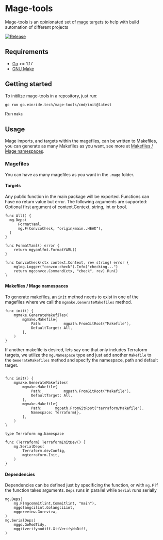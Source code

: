 Mage-tools
==========

Mage-tools is an opinionated set of [mage](https://github.com/magefile/mage) targets to help with build automation of different projects

[![Release](https://github.com/einride/mage-tools/actions/workflows/release.yml/badge.svg)](https://github.com/einride/mage-tools/actions/workflows/release.yml)

Requirements
------------

-	[Go](https://golang.org/doc/install) >= 1.17
-	[GNU Make](https://www.gnu.org/software/make/)

Getting started
---------------

To initilize mage-tools in a repository, just run:

```bash
go run go.einride.tech/mage-tools/cmd/init@latest
```

Run `make`

Usage
-----

Mage imports, and targets within the magefiles, can be written to Makefiles, you can generate as many Makefiles as you want, see more at [Makefiles / Mage namespaces](https://github.com/einride/mage-tools#makefiles--mage-namespaces).

### Magefiles

You can have as many magefiles as you want in the `.mage` folder.

#### Targets

Any public function in the main package will be exported. Functions can have no return value but error. The following arguments are supported: Optional first argument of context.Context, string, int or bool.

```golang
func All() {
  mg.Deps(
	  FormatYaml,
	  mg.F(ConvcoCheck, "origin/main..HEAD"),
  )
}

func FormatYaml() error {
	return mgyamlfmt.FormatYAML()
}

func ConvcoCheck(ctx context.Context, rev string) error {
	mglog.Logger("convco-check").Info("checking...")
	return mgconvco.Command(ctx, "check", rev).Run()
}
```

#### Makefiles / Mage namespaces

To generate makefiles, an `init` method needs to exist in one of the magefiles where we call the `mgmake.GenerateMakefiles` method.

```golang
func init() {
	mgmake.GenerateMakefiles(
		mgmake.Makefile{
			Path:          mgpath.FromGitRoot("Makefile"),
			DefaultTarget: All,
		},
	)
}
```

If another makefile is desired, lets say one that only includes Terraform targets, we utilize the `mg.Namespace` type and just add another `Makefile` to the `GenerateMakefiles` method and specify the namespace, path and default target.

```golang

func init() {
	mgmake.GenerateMakefiles(
		mgmake.Makefile{
			Path:          mgpath.FromGitRoot("Makefile"),
			DefaultTarget: All,
		},
		mgmake.Makefile{
			Path:      mgpath.FromGitRoot("terraform/Makefile"),
			Namespace: Terraform{},
		},
	)
}

type Terraform mg.Namespace

func (Terraform) TerraformInitDev() {
	mg.SerialDeps(
		Terraform.devConfig,
		mgterraform.Init,
	)
}
```

#### Dependencies

Dependencies can be defined just by specificing the function, or with `mg.F` if the function takes arguments. `Deps` runs in parallel while `Serial` runs serially

```golang
mg.Deps(
	mg.F(mgcommitlint.Commitlint, "main"),
	mggolangcilint.GolangciLint,
	mggoreview.Goreview,
)
mg.SerialDeps(
	mggo.GoModTidy,
	mggitverifynodiff.GitVerifyNoDiff,
)
```

